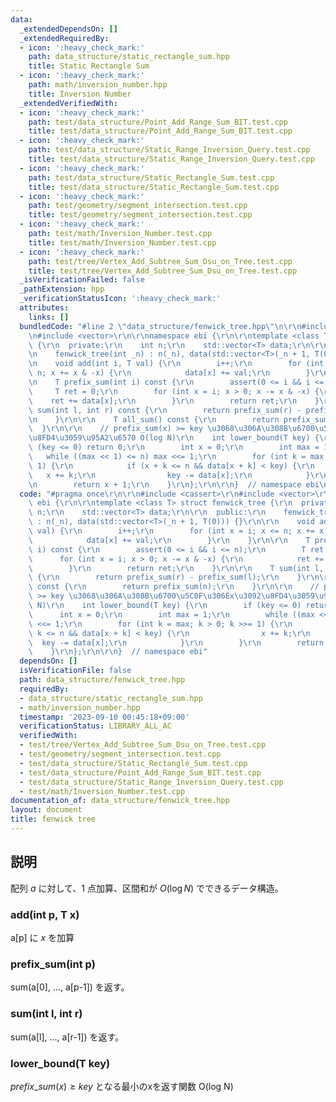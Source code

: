 ```yaml
---
data:
  _extendedDependsOn: []
  _extendedRequiredBy:
  - icon: ':heavy_check_mark:'
    path: data_structure/static_rectangle_sum.hpp
    title: Static Rectangle Sum
  - icon: ':heavy_check_mark:'
    path: math/inversion_number.hpp
    title: Inversion Number
  _extendedVerifiedWith:
  - icon: ':heavy_check_mark:'
    path: test/data_structure/Point_Add_Range_Sum_BIT.test.cpp
    title: test/data_structure/Point_Add_Range_Sum_BIT.test.cpp
  - icon: ':heavy_check_mark:'
    path: test/data_structure/Static_Range_Inversion_Query.test.cpp
    title: test/data_structure/Static_Range_Inversion_Query.test.cpp
  - icon: ':heavy_check_mark:'
    path: test/data_structure/Static_Rectangle_Sum.test.cpp
    title: test/data_structure/Static_Rectangle_Sum.test.cpp
  - icon: ':heavy_check_mark:'
    path: test/geometry/segment_intersection.test.cpp
    title: test/geometry/segment_intersection.test.cpp
  - icon: ':heavy_check_mark:'
    path: test/math/Inversion_Number.test.cpp
    title: test/math/Inversion_Number.test.cpp
  - icon: ':heavy_check_mark:'
    path: test/tree/Vertex_Add_Subtree_Sum_Dsu_on_Tree.test.cpp
    title: test/tree/Vertex_Add_Subtree_Sum_Dsu_on_Tree.test.cpp
  _isVerificationFailed: false
  _pathExtension: hpp
  _verificationStatusIcon: ':heavy_check_mark:'
  attributes:
    links: []
  bundledCode: "#line 2 \"data_structure/fenwick_tree.hpp\"\n\r\n#include <cassert>\r\
    \n#include <vector>\r\n\r\nnamespace ebi {\r\n\r\ntemplate <class T> struct fenwick_tree\
    \ {\r\n  private:\r\n    int n;\r\n    std::vector<T> data;\r\n\r\n  public:\r\
    \n    fenwick_tree(int _n) : n(_n), data(std::vector<T>(_n + 1, T(0))) {}\r\n\r\
    \n    void add(int i, T val) {\r\n        i++;\r\n        for (int x = i; x <=\
    \ n; x += x & -x) {\r\n            data[x] += val;\r\n        }\r\n    }\r\n\r\
    \n    T prefix_sum(int i) const {\r\n        assert(0 <= i && i <= n);\r\n   \
    \     T ret = 0;\r\n        for (int x = i; x > 0; x -= x & -x) {\r\n        \
    \    ret += data[x];\r\n        }\r\n        return ret;\r\n    }\r\n\r\n    T\
    \ sum(int l, int r) const {\r\n        return prefix_sum(r) - prefix_sum(l);\r\
    \n    }\r\n\r\n    T all_sum() const {\r\n        return prefix_sum(n);\r\n  \
    \  }\r\n\r\n    // prefix_sum(x) >= key \u3068\u306A\u308B\u6700\u5C0F\u306Ex\u3092\
    \u8FD4\u3059\u95A2\u6570 O(log N)\r\n    int lower_bound(T key) {\r\n        if\
    \ (key <= 0) return 0;\r\n        int x = 0;\r\n        int max = 1;\r\n     \
    \   while ((max << 1) <= n) max <<= 1;\r\n        for (int k = max; k > 0; k >>=\
    \ 1) {\r\n            if (x + k <= n && data[x + k] < key) {\r\n             \
    \   x += k;\r\n                key -= data[x];\r\n            }\r\n        }\r\
    \n        return x + 1;\r\n    }\r\n};\r\n\r\n}  // namespace ebi\n"
  code: "#pragma once\r\n\r\n#include <cassert>\r\n#include <vector>\r\n\r\nnamespace\
    \ ebi {\r\n\r\ntemplate <class T> struct fenwick_tree {\r\n  private:\r\n    int\
    \ n;\r\n    std::vector<T> data;\r\n\r\n  public:\r\n    fenwick_tree(int _n)\
    \ : n(_n), data(std::vector<T>(_n + 1, T(0))) {}\r\n\r\n    void add(int i, T\
    \ val) {\r\n        i++;\r\n        for (int x = i; x <= n; x += x & -x) {\r\n\
    \            data[x] += val;\r\n        }\r\n    }\r\n\r\n    T prefix_sum(int\
    \ i) const {\r\n        assert(0 <= i && i <= n);\r\n        T ret = 0;\r\n  \
    \      for (int x = i; x > 0; x -= x & -x) {\r\n            ret += data[x];\r\n\
    \        }\r\n        return ret;\r\n    }\r\n\r\n    T sum(int l, int r) const\
    \ {\r\n        return prefix_sum(r) - prefix_sum(l);\r\n    }\r\n\r\n    T all_sum()\
    \ const {\r\n        return prefix_sum(n);\r\n    }\r\n\r\n    // prefix_sum(x)\
    \ >= key \u3068\u306A\u308B\u6700\u5C0F\u306Ex\u3092\u8FD4\u3059\u95A2\u6570 O(log\
    \ N)\r\n    int lower_bound(T key) {\r\n        if (key <= 0) return 0;\r\n  \
    \      int x = 0;\r\n        int max = 1;\r\n        while ((max << 1) <= n) max\
    \ <<= 1;\r\n        for (int k = max; k > 0; k >>= 1) {\r\n            if (x +\
    \ k <= n && data[x + k] < key) {\r\n                x += k;\r\n              \
    \  key -= data[x];\r\n            }\r\n        }\r\n        return x + 1;\r\n\
    \    }\r\n};\r\n\r\n}  // namespace ebi"
  dependsOn: []
  isVerificationFile: false
  path: data_structure/fenwick_tree.hpp
  requiredBy:
  - data_structure/static_rectangle_sum.hpp
  - math/inversion_number.hpp
  timestamp: '2023-09-10 00:45:18+09:00'
  verificationStatus: LIBRARY_ALL_AC
  verifiedWith:
  - test/tree/Vertex_Add_Subtree_Sum_Dsu_on_Tree.test.cpp
  - test/geometry/segment_intersection.test.cpp
  - test/data_structure/Static_Rectangle_Sum.test.cpp
  - test/data_structure/Point_Add_Range_Sum_BIT.test.cpp
  - test/data_structure/Static_Range_Inversion_Query.test.cpp
  - test/math/Inversion_Number.test.cpp
documentation_of: data_structure/fenwick_tree.hpp
layout: document
title: fenwick tree
---
```


## 説明

配列 $a$ に対して、$1$ 点加算、区間和が $O(\log N)$ でできるデータ構造。

### add(int p, T x)

a[p] に $x$ を加算

### prefix_sum(int p)

sum(a[0], ..., a[p-1]) を返す。

### sum(int l, int r)

sum(a[l], ..., a[r-1]) を返す。

### lower_bound(T key)

$prefix\_sum(x) \geq key$ となる最小のxを返す関数 O(log N)